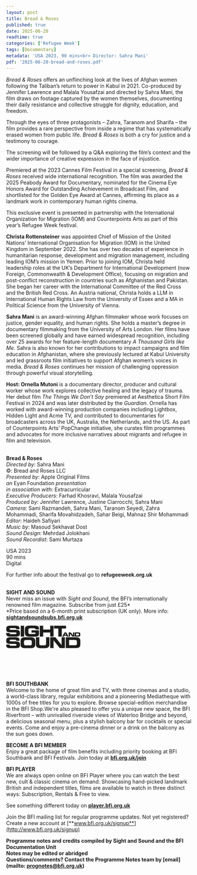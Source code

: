 ```yaml
---
layout: post
title: Bread & Roses
published: true
date: 2025-06-20
readtime: true
categories: ['Refugee Week']
tags: [Documentary]
metadata: 'USA 2023, 90 mins<br> Director: Sahra Mani'
pdf: '2025-06-20-bread-and-roses.pdf'
---
```


_Bread & Roses_ offers an unflinching look at the lives of Afghan women following the Taliban’s return to power in Kabul in 2021. Co-produced by Jennifer Lawrence and Malala Yousafzai and directed by Sahra Mani, the film draws on footage captured by the women themselves, documenting their daily resistance and collective struggle for dignity, education, and freedom.

Through the eyes of three protagonists – Zahra, Taranom and Sharifa – the film provides a rare perspective from inside a regime that has systematically erased women from public life. _Bread & Roses_ is both a cry for justice and a testimony to courage.

The screening will be followed by a Q&A exploring the film’s context and the wider importance of creative expression in the face of injustice.

Premiered at the 2023 Cannes Film Festival in a special screening, _Bread & Roses_ received wide international recognition. The film was awarded the 2025 Peabody Award for Documentary, nominated for the Cinema Eye Honors Award for Outstanding Achievement in Broadcast Film, and shortlisted for the Golden Eye Award at Cannes, affirming its place as a landmark work in contemporary human rights cinema.

This exclusive event is presented in partnership with the International Organization for Migration (IOM) and Counterpoints Arts as part of this year’s Refugee Week festival.
<br>

**Christa Rottensteiner** was appointed Chief of Mission of the United Nations’ International Organisation for Migration (IOM) in the United Kingdom in September 2022. She has over two decades of experience in humanitarian response, development and migration management, including leading IOM’s mission in Yemen. Prior to joining IOM, Christa held leadership roles at the UK’s Department for International Development (now Foreign, Commonwealth & Development Office), focusing on migration and post-conflict reconstruction in countries such as Afghanistan and Pakistan. She began her career with the International Committee of the Red Cross and the British Red Cross. An Austria national, Christa holds a LLM in International Human Rights Law from the University of Essex and a MA in Political Science from the University of Vienna.

**Sahra Mani**  is an award-winning Afghan filmmaker whose work focuses on justice, gender equality, and human rights. She holds a master’s degree in documentary filmmaking from the University of Arts London. Her films have been screened globally and have earned widespread recognition, including over 25 awards for her feature-length documentary _A Thousand Girls like Me_. Sahra is also known for her contributions to impact campaigns and film education in Afghanistan, where she previously lectured at Kabul University and led grassroots film initiatives to support Afghan women’s voices in media. _Bread & Roses_ continues her mission of challenging oppression through powerful visual storytelling.

**Host: Ornella Mutoni**  is a documentary director, producer and cultural worker whose work explores collective healing and the legacy of trauma. Her debut film _The Things We Don’t Say_ premiered at Aesthetica Short Film Festival in 2024 and was later distributed by the _Guardian_. Ornella has worked with award-winning production companies including Lightbox, Hidden Light and Acme TV, and contributed to documentaries for broadcasters across the UK, Australia, the Netherlands, and the US. As part of Counterpoints Arts’ PopChange initiative, she curates film programmes and advocates for more inclusive narratives about migrants and refugee in film and television.
<br><br>

**Bread & Roses**  
_Directed by_: Sahra Mani  
©: Bread and Roses LLC  
_Presented by_: Apple Original Films  
_an_ Eyan Foundation _presentation_  
_in association with_: Extracurricular  
_Executive Producers_: Farhad Khosravi,  Malala Yousafzai  
_Produced by_: Jennifer Lawrence,  Justine Ciarrocchi, Sahra Mani  
_Camera_: Sami Razmandeh, Sahra Mani,  Taranom Seyedi, Zahra Mohammadi, Sharifa Movahidzadeh, Sahar Beigi,  Mahnaz Shir Mohammadi  
_Editor_: Haideh Safiyari  
_Music by_: Masoud Sekhavat Dost  
_Sound Design_: Mehrdad Jolokhani  
_Sound Recordist_: Sami Murtaza

USA 2023  
90 mins  
Digital
<br>

For further info about the festival go to **refugeeweek.org.uk**
<br><br>

**SIGHT AND SOUND**<br>
Never miss an issue with _Sight and Sound_, the BFI’s internationally renowned film magazine. Subscribe from just £25*<br>
*Price based on a 6-month print subscription (UK only). More info: [**sightandsoundsubs.bfi.org.uk**](https://sightandsoundsubs.bfi.org.uk/subscribe)

<img style="float: left;" src="/img/sight-and-sound.jpg" width="40%" height="40%"><br><br><br><br><br><br><br><br>

**BFI SOUTHBANK**  
Welcome to the home of great film and TV, with three cinemas and a studio, a world-class library, regular exhibitions and a pioneering Mediatheque with 1000s of free titles for you to explore. Browse special-edition merchandise in the BFI Shop.We&#39;re also pleased to offer you a unique new space, the BFI Riverfront – with unrivalled riverside views of Waterloo Bridge and beyond, a delicious seasonal menu, plus a stylish balcony bar for cocktails or special events. Come and enjoy a pre-cinema dinner or a drink on the balcony as the sun goes down.  

**BECOME A BFI MEMBER**  
Enjoy a great package of film benefits including priority booking at BFI Southbank and BFI Festivals. Join today at [**bfi.org.uk/join**](http://www.bfi.org.uk/join)  

**BFI PLAYER**  
 We are always open online on BFI Player where you can watch the best new, cult &amp; classic cinema on demand. Showcasing hand-picked landmark British and independent titles, films are available to watch in three distinct ways: Subscription, Rentals &amp; Free to view.  

See something different today on [**player.bfi.org.uk**](https://player.bfi.org.uk)  

Join the BFI mailing list for regular programme updates. Not yet registered? Create a new account at [**www.bfi.org.uk/signup**](http://www.bfi.org.uk/signup)

**Programme notes and credits compiled by Sight and Sound and the BFI Documentation Unit  
Notes may be edited or abridged  
Questions/comments? Contact the Programme Notes team by [email](mailto: prognotes@bfi.org.uk)**

<!--stackedit_data:
eyJoaXN0b3J5IjpbNDg3ODg5NDk0XX0=
-->
